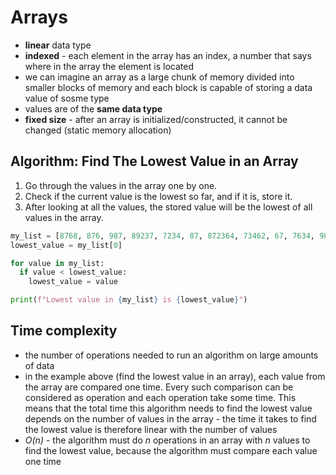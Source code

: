 # Arrays
- **linear** data type
- **indexed** - each element in the array has an index, a number that says where in the array the element is located
- we can imagine an array as a large chunk of memory divided into smaller blocks of memory and each block is capable of storing a data value of sosme type
- values are of the **same data type**
- **fixed size** - after an array is initialized/constructed, it cannot be changed (static memory allocation)

## Algorithm: Find The Lowest Value in an Array

1. Go through the values in the array one by one.
2. Check if the current value is the lowest so far, and if it is, store it.
3. After looking at all the values, the stored value will be the lowest of all values in the array.

```python
my_list = [8768, 876, 987, 89237, 7234, 87, 872364, 73462, 67, 7634, 9890]
lowest_value = my_list[0]

for value in my_list:
  if value < lowest_value:
    lowest_value = value

print(f"Lowest value in {my_list} is {lowest_value}")
```

## Time complexity
- the number of operations needed to run an algorithm on large amounts of data
- in the example above (find the lowest value in an array), each value from the array are compared one time. Every such comparison can be considered as operation and each operation take some time. This means that the total time this algorithm needs to find the lowest value depends on the number of values in the array - the time it takes to find the lowest value is therefore linear with the number of values
- *O(n)* - the algorithm must do *n* operations in an array with *n* values to find the lowest value, because the algorithm must compare each value one time
